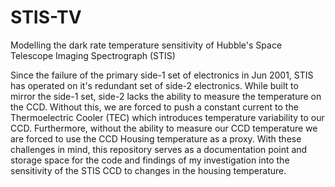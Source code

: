 # STIS-TV
Modelling the dark rate temperature sensitivity of Hubble's Space Telescope Imaging Spectrograph (STIS)

Since the failure of the primary side-1 set of electronics in Jun 2001, STIS has operated on it's redundant set of side-2 electronics. While built to mirror the side-1 set, side-2 lacks the ability to measure the temperature on the CCD. Without this, we are forced to push a constant current to the Thermoelectric Cooler (TEC) which introduces temperature variability to our CCD. Furthermore, without the ability to measure our CCD temperature we are forced to use the CCD Housing temperature as a proxy. With these challenges in mind, this repository serves as a documentation point and storage space for the code and findings of my investigation into the sensitivity of the STIS CCD to changes in the housing temperature.
